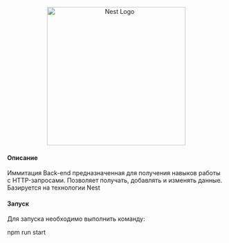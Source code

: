 <p align="center">
  <a href="http://nestjs.com/" target="blank"><img src="https://nestjs.com/img/logo_text.svg" width="320" alt="Nest Logo" /></a>
</p>

<h4>Описание</h4>
<p>Иммитация Back-end предназначенная для получения навыков работы с HTTP-запросами. Позволяет получать, добавлять и изменять данные. Базируется на технологии Nest</p>

<h4>Запуск</h4>
<p>Для запуска необходимо выполнить команду:</p>
    <p>npm run start</p>

